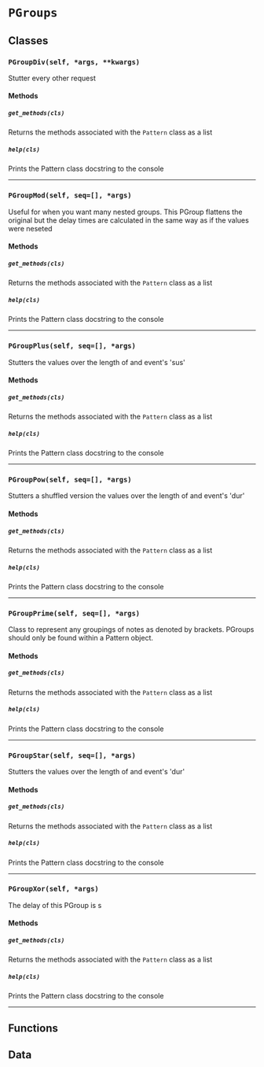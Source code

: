 # `PGroups`

## Classes

### `PGroupDiv(self, *args, **kwargs)`

Stutter every other request 

#### Methods

##### `get_methods(cls)`

Returns the methods associated with the `Pattern` class as a list 

##### `help(cls)`

Prints the Pattern class docstring to the console 

---

### `PGroupMod(self, seq=[], *args)`

Useful for when you want many nested groups. This PGroup flattens the original
but the delay times are calculated in the same way as if the values were neseted

#### Methods

##### `get_methods(cls)`

Returns the methods associated with the `Pattern` class as a list 

##### `help(cls)`

Prints the Pattern class docstring to the console 

---

### `PGroupPlus(self, seq=[], *args)`

Stutters the values over the length of and event's 'sus' 

#### Methods

##### `get_methods(cls)`

Returns the methods associated with the `Pattern` class as a list 

##### `help(cls)`

Prints the Pattern class docstring to the console 

---

### `PGroupPow(self, seq=[], *args)`

Stutters a shuffled version the values over the length of and event's 'dur' 

#### Methods

##### `get_methods(cls)`

Returns the methods associated with the `Pattern` class as a list 

##### `help(cls)`

Prints the Pattern class docstring to the console 

---

### `PGroupPrime(self, seq=[], *args)`

Class to represent any groupings of notes as denoted by brackets.
PGroups should only be found within a Pattern object.

#### Methods

##### `get_methods(cls)`

Returns the methods associated with the `Pattern` class as a list 

##### `help(cls)`

Prints the Pattern class docstring to the console 

---

### `PGroupStar(self, seq=[], *args)`

Stutters the values over the length of and event's 'dur' 

#### Methods

##### `get_methods(cls)`

Returns the methods associated with the `Pattern` class as a list 

##### `help(cls)`

Prints the Pattern class docstring to the console 

---

### `PGroupXor(self, *args)`

The delay of this PGroup is s 

#### Methods

##### `get_methods(cls)`

Returns the methods associated with the `Pattern` class as a list 

##### `help(cls)`

Prints the Pattern class docstring to the console 

---

## Functions

## Data

